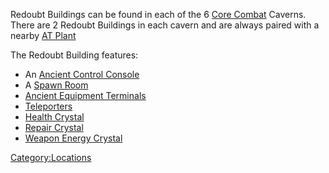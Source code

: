 Redoubt Buildings can be found in each of the 6 [Core
Combat](Core_Combat.md "wikilink") Caverns. There are 2 Redoubt Buildings
in each cavern and are always paired with a nearby [AT
Plant](AT_Plant.md "wikilink")

The Redoubt Building features:

- An [Ancient Control Console](Ancient_Control_Console.md "wikilink")
- A [Spawn Room](Spawn_Room.md "wikilink")
- [Ancient Equipment Terminals](Ancient_Equipment_Terminal.md "wikilink")
- [Teleporters](Teleporter.md "wikilink")
- [Health Crystal](Health_Crystal.md "wikilink")
- [Repair Crystal](Repair_Crystal.md "wikilink")
- [Weapon Energy Crystal](Weapon_Energy_Crystal.md "wikilink")

[Category:Locations](Category:Locations.md "wikilink")

